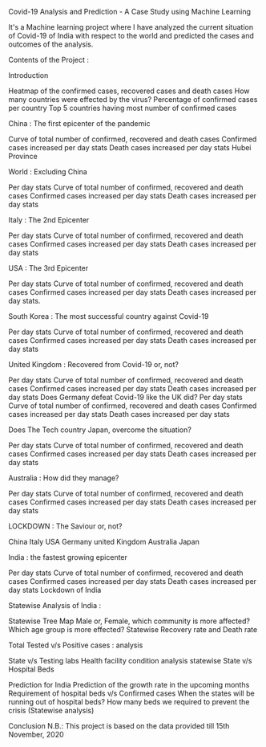 Covid-19 Analysis and Prediction - A Case Study using Machine Learning


It's a Machine learning project where I have analyzed the current situation of Covid-19 of India with respect to the world and predicted the cases and outcomes of the analysis.

Contents of the Project :

Introduction

Heatmap of the confirmed cases, recovered cases and death cases
How many countries were effected by the virus?
Percentage of confirmed cases per country
Top 5 countries having most number of confirmed cases

China : The first epicenter of the pandemic

Curve of total number of confirmed, recovered and death cases
Confirmed cases increased per day stats
Death cases increased per day stats
Hubei Province

World : Excluding China

Per day stats
Curve of total number of confirmed, recovered and death cases
Confirmed cases increased per day stats
Death cases increased per day stats

Italy : The 2nd Epicenter

Per day stats
Curve of total number of confirmed, recovered and death cases
Confirmed cases increased per day stats
Death cases increased per day stats

USA : The 3rd Epicenter

Per day stats
Curve of total number of confirmed, recovered and death cases
Confirmed cases increased per day stats
Death cases increased per day stats.

South Korea : The most successful country against Covid-19

Per day stats
Curve of total number of confirmed, recovered and death cases
Confirmed cases increased per day stats
Death cases increased per day stats

United Kingdom : Recovered from Covid-19 or, not?

Per day stats
Curve of total number of confirmed, recovered and death cases
Confirmed cases increased per day stats
Death cases increased per day stats
Does Germany defeat Covid-19 like the UK did?
Per day stats
Curve of total number of confirmed, recovered and death cases
Confirmed cases increased per day stats
Death cases increased per day stats

Does The Tech country Japan, overcome the situation?

Per day stats
Curve of total number of confirmed, recovered and death cases
Confirmed cases increased per day stats
Death cases increased per day stats

Australia : How did they manage?

Per day stats
Curve of total number of confirmed, recovered and death cases
Confirmed cases increased per day stats
Death cases increased per day stats

LOCKDOWN : The Saviour or, not?

China
Italy
USA
Germany
united Kingdom
Australia
Japan

India : the fastest growing epicenter

Per day stats
Curve of total number of confirmed, recovered and death cases
Confirmed cases increased per day stats
Death cases increased per day stats
Lockdown of India

Statewise Analysis of India :

Statewise Tree Map
Male or, Female, which community is more affected?
Which age group is more effected?
Statewise Recovery rate and Death rate

Total Tested v/s Positive cases : analysis

State v/s Testing labs
Health facility condition analysis statewise
State v/s Hospital Beds

Prediction for India
Prediction of the growth rate in the upcoming months
Requirement of hospital beds v/s Confirmed cases
When the states will be running out of hospital beds?
How many beds we required to prevent the crisis (Statewise analysis)


Conclusion
N.B.: This project is based on the data provided till 15th November, 2020
